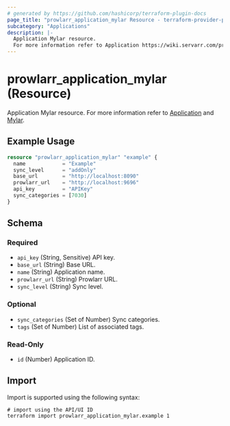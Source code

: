 ```yaml
---
# generated by https://github.com/hashicorp/terraform-plugin-docs
page_title: "prowlarr_application_mylar Resource - terraform-provider-prowlarr"
subcategory: "Applications"
description: |-
  Application Mylar resource.
  For more information refer to Application https://wiki.servarr.com/prowlarr/settings#applications and Mylar https://wiki.servarr.com/prowlarr/supported#mylar.
---
```


# prowlarr_application_mylar (Resource)

<!-- subcategory:Applications -->
Application Mylar resource.
For more information refer to [Application](https://wiki.servarr.com/prowlarr/settings#applications) and [Mylar](https://wiki.servarr.com/prowlarr/supported#mylar).

## Example Usage

```terraform
resource "prowlarr_application_mylar" "example" {
  name            = "Example"
  sync_level      = "addOnly"
  base_url        = "http://localhost:8090"
  prowlarr_url    = "http://localhost:9696"
  api_key         = "APIKey"
  sync_categories = [7030]
}
```

<!-- schema generated by tfplugindocs -->
## Schema

### Required

- `api_key` (String, Sensitive) API key.
- `base_url` (String) Base URL.
- `name` (String) Application name.
- `prowlarr_url` (String) Prowlarr URL.
- `sync_level` (String) Sync level.

### Optional

- `sync_categories` (Set of Number) Sync categories.
- `tags` (Set of Number) List of associated tags.

### Read-Only

- `id` (Number) Application ID.

## Import

Import is supported using the following syntax:

```shell
# import using the API/UI ID
terraform import prowlarr_application_mylar.example 1
```
